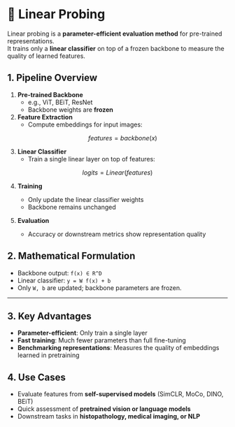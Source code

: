 # 🔹 Linear Probing

Linear probing is a **parameter-efficient evaluation method** for pre-trained representations.  
It trains only a **linear classifier** on top of a frozen backbone to measure the quality of learned features.


## 1. Pipeline Overview

1. **Pre-trained Backbone**
   - e.g., ViT, BEiT, ResNet
   - Backbone weights are **frozen**
2. **Feature Extraction**
   - Compute embeddings for input images:
   ```math
   features = backbone(x)
  
3. **Linear Classifier**
   - Train a single linear layer on top of features:
```math 
logits = Linear(features)
```


4. **Training**
   - Only update the linear classifier weights
   - Backbone remains unchanged


5. **Evaluation**
   - Accuracy or downstream metrics show representation quality


## 2. Mathematical Formulation

- Backbone output: `f(x) ∈ R^D`  
- Linear classifier: `y = W f(x) + b`  
- Only `W, b` are updated; backbone parameters are frozen.

---

## 3. Key Advantages

- **Parameter-efficient**: Only train a single layer  
- **Fast training**: Much fewer parameters than full fine-tuning  
- **Benchmarking representations**: Measures the quality of embeddings learned in pretraining


## 4. Use Cases

- Evaluate features from **self-supervised models** (SimCLR, MoCo, DINO, BEiT)  
- Quick assessment of **pretrained vision or language models**  
- Downstream tasks in **histopathology, medical imaging, or NLP**

